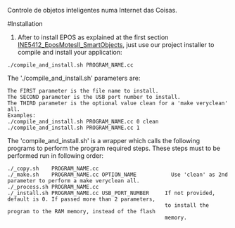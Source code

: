 Controle de objetos inteligentes numa Internet das Coisas.

#Installation

1. After to install EPOS as explained at the first section
[INE5412_EposMotesII_SmartObjects](https://github.com/evandrocoan/INE5412_EposMotesII_SmartObjects/tree/develop#installation),
just use our project installer to compile and install your application:
```
./compile_and_install.sh PROGRAM_NAME.cc
```

The './compile_and_install.sh' parameters are:
```
The FIRST parameter is the file name to install.
The SECOND parameter is the USB port number to install.
The THIRD parameter is the optional value clean for a 'make veryclean' all.
Examples:
./compile_and_install.sh PROGRAM_NAME.cc 0 clean
./compile_and_install.sh PROGRAM_NAME.cc 1
```

The 'compile_and_install.sh' is a wrapper which calls the following programs to perform
the program required steps. These steps must to be performed run in following order:
```
./_copy.sh    PROGRAM_NAME.cc
./_make.sh    PROGRAM_NAME.cc OPTION_NAME           Use 'clean' as 2nd parameter to perform a make veryclean all.
./_process.sh PROGRAM_NAME.cc
./_install.sh PROGRAM_NAME.cc USB_PORT_NUMBER     If not provided, default is 0. If passed more than 2 parameters,
                                                  to install the program to the RAM memory, instead of the flash
                                                  memory.
```


